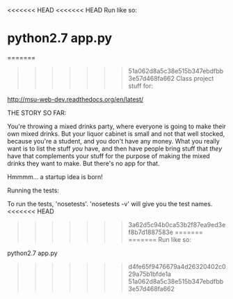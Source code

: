 <<<<<<< HEAD
<<<<<<< HEAD
Run like so:

   python2.7 app.py
=======
=======
>>>>>>> 51a062d8a5c38e515b347ebdfbb3e57d468fa662
Class project stuff for:

http://msu-web-dev.readthedocs.org/en/latest/

THE STORY SO FAR:

You're throwing a mixed drinks party, where everyone is going to make
their own mixed drinks.  But your liquor cabinet is small and not that
well stocked, because you're a student, and you don't have any money.
What you really want is to list the stuff *you* have, and then have
people bring stuff that *they* have that complements your stuff for
the purpose of making the mixed drinks they want to make.  But there's
no app for that.

Hmmmm... a startup idea is born!

Running the tests:

To run the tests, 'nosetests'.  'nosetests -v' will give you the test names.
<<<<<<< HEAD
>>>>>>> 3a62d5c94b0ca53b2f87ea9ed3ef8b7d1887583e
=======
=======
Run like so:

   python2.7 app.py
>>>>>>> d4fe65f9476679a4d26320402c029a75b1bfde1a
>>>>>>> 51a062d8a5c38e515b347ebdfbb3e57d468fa662
